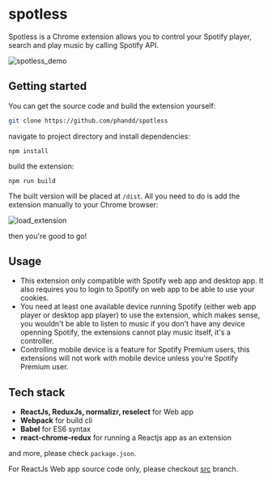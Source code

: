 # spotless
Spotless is a Chrome extension allows you to control your Spotify player, search and play music by calling Spotify API.

 ![spotless_demo](https://user-images.githubusercontent.com/20087095/56460697-eeaa5b00-63d0-11e9-9725-1f50075a0a3b.gif)

## Getting started
You can get the source code and build the extension yourself:
```sh
git clone https://github.com/phandd/spotless
```
navigate to project directory and install dependencies:
```
npm install
```
build the extension:
```
npm run build
```

The built version will be placed at `/dist`. All you need to do is add the extension manually to your Chrome browser:

![load_extension](https://user-images.githubusercontent.com/20087095/56460498-e00e7480-63cd-11e9-9ed1-3b66381d8039.gif)

then you're good to go!

## Usage
 - This extension only compatible with Spotify web app and desktop app. It also requires you to login to Spotify on web app to be able to use your cookies.
 - You need at least one available device running Spotify (either web app player or desktop app player) to use the extension, which makes sense, you wouldn't be able to listen to music if you don't have any device openning Spotify, the extensions cannot play music itself, it's a controller.
 - Controlling mobile device is a feature for Spotify Premium users, this extensions will not work with mobile device unless you're Spotify Premium user.
 
## Tech stack
 - **ReactJs, ReduxJs, normalizr, reselect** for Web app
 - **Webpack** for build cli
 - **Babel** for ES6 syntax
 - **react-chrome-redux** for running a Reactjs app as an extension
 
 and more, please check `package.json`.

For ReactJs Web app source code only, please checkout [src](https://github.com/phandd/spotless/tree/src) branch.
